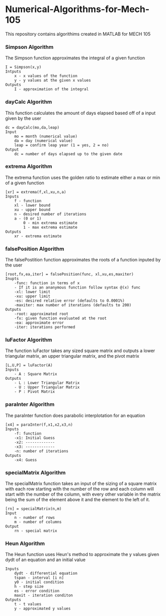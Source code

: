 # Numerical-Algorithms-for-Mech-105
This repository contains algorithims created in MATLAB for MECH 105
### Simpson Algorithm
The Simpson function approximates the integral of a given function
    
    I = Simpson(x,y)
    Intputs
        x - x values of the function
        y - y values at the given x values
    Outputs
        I - approximation of the integral
### dayCalc Algorithm
This function calculates the amount of days elapsed based off of a input given by the user

    dc = dayCalc(mo,da,leap)
    Input
        mo = month (numerical value)
        da = day (numerical value)
        leap = confirm leap year (1 = yes, 2 = no)
    Output
        dc = number of days elapsed up to the given date
### extrema Algorithm
The extrema function uses the golden ratio to estimate either a max or min of a given function

    [xr] = extrema(f,xl,xu,n,a)
    Inputs
        f - function
        xl - lower bound
        xu - upper bound
        n - desired number of iterations
        a - (0 or 1)
            0 - min extrema estimate
            1 - max extrema estimate
    Outputs
        xr - extrema estimate
### falsePosition Algorithm
The falsePostition function approximates the roots of a function inputed by the user

    [root,fx,ea,iter] = falsePosition(func, xl,xu,es,maxiter)
    Inupts
        -func: function in terms of x 
        - If it is an ananymous function follow syntax @(x) func
        -xl: lower limit 
        -xu: upper limit
        -es: desired relative error (defaults to 0.0001%)
        -maxiter: max number of iterations (defaults to 200)
    Outputs
        -root: approximated root
        -fx: given function evaluated at the root
        -ea: approximate error
        -iter: iterations performed
### luFactor Algorithm
The function luFactor takes any sized square matrix and outputs a lower triangular matrix, an upper triangular matrix, and the pivot matrix

    [L,U,P] = luFactor(A)
    Inputs
        - A : Square Matrix
    Outputs
        - L : Lower Triangular Matrix
        - U : Upper Triangular Matrix
        - P : Pivot Matrix
### paraInter Algorithm
The paraInter function does parabolic interplotation for an equation 

    [x4] = paraInter(f,x1,x2,x3,n)
    Inputs
        -f: function
        -x1: Initial Guess
        -x2: -------------
        -x3: -------------
        -n: number of iterations
    Outputs
        -x4: Guess
### specialMatrix Algorithm
The specialMatrix function takes an input of the sizing of a square matrix with each row starting with the number of the row and each column will start with the number of the column, with every other variable in the matrix being the sum of the element above it and the element to the left of it. 
    
    [rn] = specialMatrix(n,m)
    Input 
        n - number of rows
        m - number of columns
    Output
        rn - special matrix
### Heun Algorithm
The Heun function uses Heun's method to approximate the y values given
dydt of an equation and an initial value

    Inputs
        dydt - differential equation
        tspan - interval [i n]
        y0 - initial condition
        h - step size
        es - error condition
        maxit - iteration conditon
    Outputs
        t - t values
        y - approximated y values
